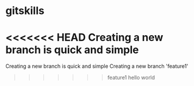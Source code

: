# gitskills
<<<<<<< HEAD
Creating a new branch is quick and simple
=======
Creating a new branch is quick and simple
Creating a new branch 'feature1'
>>>>>>> feature1
hello world
